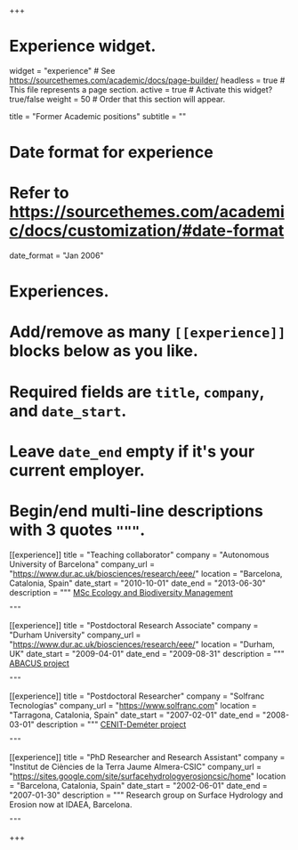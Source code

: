 +++
# Experience widget.
widget = "experience"  # See https://sourcethemes.com/academic/docs/page-builder/
headless = true  # This file represents a page section.
active = true  # Activate this widget? true/false
weight = 50  # Order that this section will appear.

title = "Former Academic positions"
subtitle = ""

# Date format for experience
#   Refer to https://sourcethemes.com/academic/docs/customization/#date-format
date_format = "Jan 2006"

# Experiences.
#   Add/remove as many `[[experience]]` blocks below as you like.
#   Required fields are `title`, `company`, and `date_start`.
#   Leave `date_end` empty if it's your current employer.
#   Begin/end multi-line descriptions with 3 quotes `"""`.


[[experience]]
  title = "Teaching collaborator"
  company = "Autonomous University of Barcelona"
  company_url = "https://www.dur.ac.uk/biosciences/research/eee/"
  location = "Barcelona, Catalonia, Spain"
  date_start = "2010-10-01"
  date_end = "2013-06-30"
  description = """
  [MSc Ecology and Biodiversity Management](https://www.uab.cat/web/studying/official-master-s-degrees/general-information-1096480962610.html?param1=1204013168104)
  
    """


[[experience]]
  title = "Postdoctoral Research Associate"
  company = "Durham University"
  company_url = "https://www.dur.ac.uk/biosciences/research/eee/"
  location = "Durham, UK"
  date_start = "2009-04-01"
  date_end = "2009-08-31"
  description = """
  [ABACUS project](http://www.geos.ed.ac.uk)
  
    """
    
[[experience]]
  title = "Postdoctoral Researcher"
  company = "Solfranc Tecnologías"
  company_url = "https://www.solfranc.com"
  location = "Tarragona, Catalonia, Spain"
  date_start = "2007-02-01"
  date_end = "2008-03-01"
  description = """
  [CENIT-Deméter project](http://www.ptvino.com/es/jornada-clausura-cenit-demeter/)
  
    """  
   
[[experience]]
  title = "PhD Researcher and Research Assistant"
  company = "Institut de Ciències de la Terra Jaume Almera-CSIC"
  company_url = "https://sites.google.com/site/surfacehydrologyerosioncsic/home"
  location = "Barcelona, Catalonia, Spain"
  date_start = "2002-06-01"
  date_end = "2007-01-30"
  description = """
  Research group on Surface Hydrology and Erosion now at IDAEA, Barcelona.
  
    """     
+++
